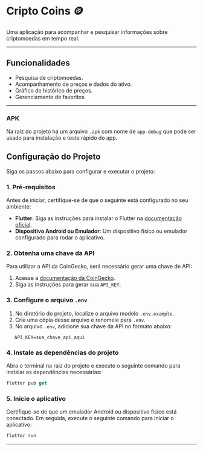 # Cripto Coins 🪙
Uma aplicação para acompanhar e pesquisar informações sobre criptomoedas em tempo real.

---

## Funcionalidades
- Pesquisa de criptomoedas.
- Acompanhamento de preços e dados do ativo.
- Gráfico de histórico de preços.
- Gerenciamento de favoritos


---

### APK 
Na raiz do projeto há um arquivo `.apk` com nome de `app-debug` que pode ser usado para instalação e teste rápido do app.

## Configuração do Projeto 

Siga os passos abaixo para configurar e executar o projeto:

### 1. Pré-requisitos
Antes de iniciar, certifique-se de que o seguinte está configurado no seu ambiente:
- **Flutter**: Siga as instruções para instalar o Flutter na [documentação oficial](https://flutter.dev/docs/get-started/install).
- **Dispositivo Android ou Emulador**: Um dispositivo físico ou emulador configurado para rodar o aplicativo.

### 2. Obtenha uma chave da API
Para utilizar a API da CoinGecko, será necessário gerar uma chave de API:
1. Acesse a [documentação da CoinGecko](https://docs.coingecko.com/reference/setting-up-your-api-key).
2. Siga as instruções para gerar sua `API_KEY`.

### 3. Configure o arquivo `.env`
1. No diretório do projeto, localize o arquivo modelo `.env.example`.
2. Crie uma cópia desse arquivo e renomeie para `.env`.
3. No arquivo `.env`, adicione sua chave da API no formato abaixo:
```env
   API_KEY=sua_chave_api_aqui
````
### 4. Instale as dependências do projeto
Abra o terminal na raiz do projeto e execute o seguinte comando para instalar as dependências necessárias:
```DART
flutter pub get
```

### 5. Inicie o aplicativo
Certifique-se de que um emulador Android ou dispositivo físico está conectado. Em seguida, execute o seguinte comando para iniciar o aplicativo:
```DART
flutter run
```
---

